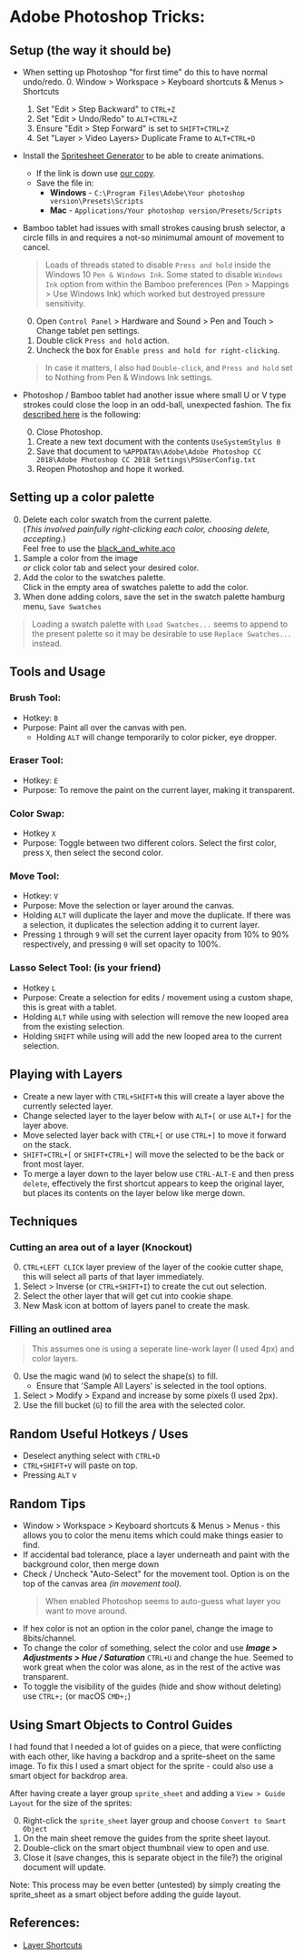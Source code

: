 # Adobe Photoshop Tricks:

## Setup (the way it should be)
- When setting up Photoshop "for first time" do this to have normal undo/redo.
  0. Window > Workspace > Keyboard shortcuts & Menus > Shortcuts
  1. Set "Edit > Step Backward" to `CTRL+Z`
  2. Set "Edit > Undo/Redo" to `ALT+CTRL+Z`
  3. Ensure "Edit > Step Forward" is set to `SHIFT+CTRL+Z`
  4. Set "Layer > Video Layers> Duplicate Frame to `ALT+CTRL+D`

- Install the [Spritesheet Generator](https://github.com/bogdanrybak/spritesheet-generator) to be able to create animations.
  - If the link is down use [our copy](../config/adobe_photoshop/spritesheet_generator.jsx).
  - Save the file in:
	 - **Windows** - `C:\Program Files\Adobe\Your photoshop version\Presets\Scripts`
	 - **Mac** - `Applications/Your photoshop version/Presets/Scripts`

- Bamboo tablet had issues with small strokes causing brush selector, a circle fills in and requires a not-so minimumal amount of movement to cancel.
  > Loads of threads stated to disable `Press and hold` inside the Windows 10 `Pen & Windows Ink`. Some stated to disable `Windows Ink` option from within the Bamboo preferences (Pen > Mappings > Use Windows Ink) which worked but destroyed pressure sensitivity.

  0. Open `Control Panel` > Hardware and Sound > Pen and Touch > Change tablet pen settings.
  1. Double click `Press and hold` action.
  2. Uncheck the box for `Enable press and hold for right-clicking`.

  > In case it matters, I also had `Double-click`, and `Press and hold` set to Nothing from Pen & Windows Ink settings.
- Photoshop / Bamboo tablet had another issue where small U or V type strokes could close the loop in an odd-ball, unexpected fashion. The fix [described here](https://forums.adobe.com/thread/1863501) is the following:

  0. Close Photoshop.
  1. Create a new text document with the contents `UseSystemStylus 0`
  2. Save that document to `%APPDATA%\Adobe\Adobe Photoshop CC 2018\Adobe Photoshop CC 2018 Settings\PSUserConfig.txt`
  3. Reopen Photoshop and hope it worked.

## Setting up a color palette
0. Delete each color swatch from the current palette.  
(_This involved painfully right-clicking each color, choosing delete, accepting._)  
Feel free to use the [black_and_white.aco](../config/adobe_photoshop/black_and_white.aco)
1. Sample a color from the image  
_or_ click color tab and select your desired color.
2. Add the color to the swatches palette.  
Click in the empty area of swatches palette to add the color.
3. When done adding colors, save the set in the swatch palette hamburg menu, `Save Swatches`

> Loading a swatch palette with `Load Swatches...` seems to append to the present palette so it may be desirable to use `Replace Swatches...` instead.

## Tools and Usage

### Brush Tool:
- Hotkey: `B`
- Purpose: Paint all over the canvas with pen.
	- Holding `ALT` will change temporarily to color picker, eye dropper.

### Eraser Tool:
- Hotkey: `E`
- Purpose: To remove the paint on the current layer, making it transparent.

### Color Swap:
- Hotkey `X`
- Purpose: Toggle between two different colors. Select the first color, press `X`, then select the second color.

### Move Tool:
- Hotkey: `V`
- Purpose: Move the selection or layer around the canvas.
- Holding `ALT` will duplicate the layer and move the duplicate. If there was a selection, it duplicates the selection adding it to current layer.
- Pressing `1` through `9` will set the current layer opacity from 10% to 90% respectively, and pressing `0` will set opacity to 100%.

### Lasso Select Tool: (is your friend)
- Hotkey `L`
- Purpose: Create a selection for edits / movement using a custom shape, this is great with a tablet.
- Holding `ALT` while using with selection will remove the new looped area from the existing selection.
- Holding `SHIFT` while using will add the new looped area to the current selection.

## Playing with Layers
- Create a new layer with `CTRL+SHIFT+N` this will create a layer above the currently selected layer.
- Change selected layer to the layer below with `ALT+[` or use `ALT+]` for the layer above.
- Move selected layer back with `CTRL+[` or use `CTRL+]` to move it forward on the stack.
- `SHIFT+CTRL+[` or `SHIFT+CTRL+]` will move the selected to be the back or front most layer.
- To merge a layer down to the layer below use `CTRL-ALT-E` and then press `delete`, effectively the first shortcut appears to keep the original layer, but places its contents on the layer below like merge down.

## Techniques

### Cutting an area out of a layer (Knockout)
0. `CTRL+LEFT CLICK` layer preview of the layer of the cookie cutter shape, this will select all parts of that layer immediately.
1. Select > Inverse (or `CTRL+SHIFT+I`) to create the cut out selection.
2. Select the other layer that will get cut into cookie shape.
3. New Mask icon at bottom of layers panel to create the mask.

### Filling an outlined area
> This assumes one is using a seperate line-work layer (I used 4px) and color layers.
0. Use the magic wand (`W`) to select the shape(s) to fill.
	- Ensure that 'Sample All Layers' is selected in the tool options.
1. Select > Modify > Expand and increase by some pixels (I used 2px).
2. Use the fill bucket (`G`) to fill the area with the selected color.

## Random Useful Hotkeys / Uses
- Deselect anything select with `CTRL+D`
- `CTRL+SHIFT+V` will paste on top.
- Pressing `ALT` v

## Random Tips
- Window > Workspace > Keyboard shortcuts & Menus > Menus - this allows you to color the menu items which could make things easier to find.
- If accidental bad tolerance, place a layer underneath and paint with the background color, then merge down
- Check / Uncheck "Auto-Select" for the movement tool. Option is on the top of the canvas area _(in movement tool)_.
	> When enabled Photoshop seems to auto-guess what layer you want to move around.
- If hex color is not an option in the color panel, change the image to 8bits/channel.
- To change the color of something, select the color and use **_Image > Adjustments > Hue / Saturation_** `CTRL+U` and change the hue. Seemed to work great when the color was alone, as in the rest of the active was transparent.
- To toggle the visibility of the guides (hide and show without deleting) use `CTRL+;` (or macOS `CMD+;`)

## Using Smart Objects to Control Guides

I had found that I needed a lot of guides on a piece, that were conflicting with each other, like having a backdrop and a sprite-sheet on the same image. To fix this I used a smart object for the sprite - could also use a smart object for backdrop area.

After having create a layer group `sprite_sheet` and adding a `View > Guide Layout` for the size of the sprites:

0. Right-click the `sprite_sheet` layer group and choose `Convert to Smart Object`
1. On the main sheet remove the guides from the sprite sheet layout.
2. Double-click on the smart object thumbnail view to open and use.
3. Close it (save changes, this is separate object in the file?) the original document will update.

Note: This process may be even better (untested) by simply creating the sprite_sheet as a smart object before adding the guide layout.


## References:
- [Layer Shortcuts](https://www.sitepoint.com/speed-up-your-photoshop-work-with-layer-shortcuts/)
